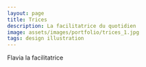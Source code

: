 ```yaml
---
layout: page
title: Trices
description: La facilitatrice du quotidien
image: assets/images/portfolio/trices_1.jpg
tags: design illustration
---
```

Flavia la facilitatrice